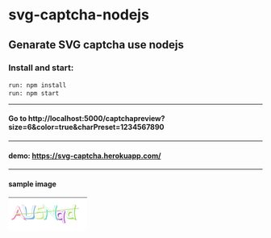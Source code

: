 # svg-captcha-nodejs
Genarate SVG captcha use nodejs
----
### Install and start:
```
run: npm install
run: npm start
```
----
#### Go to http://localhost:5000/captchapreview?size=6&color=true&charPreset=1234567890
----
#### demo: https://svg-captcha.herokuapp.com/
----
#### sample image

![image](media/demo.png)
